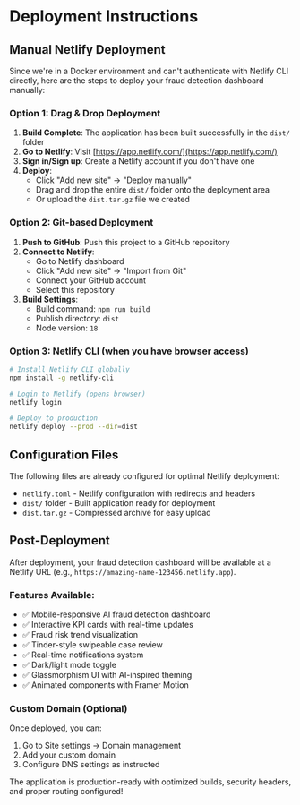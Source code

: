 # Deployment Instructions

## Manual Netlify Deployment

Since we're in a Docker environment and can't authenticate with Netlify CLI directly, here are the steps to deploy your fraud detection dashboard manually:

### Option 1: Drag & Drop Deployment

1. **Build Complete**: The application has been built successfully in the `dist/` folder
2. **Go to Netlify**: Visit [https://app.netlify.com/](https://app.netlify.com/)
3. **Sign in/Sign up**: Create a Netlify account if you don't have one
4. **Deploy**: 
   - Click "Add new site" → "Deploy manually"
   - Drag and drop the entire `dist/` folder onto the deployment area
   - Or upload the `dist.tar.gz` file we created

### Option 2: Git-based Deployment

1. **Push to GitHub**: Push this project to a GitHub repository
2. **Connect to Netlify**: 
   - Go to Netlify dashboard
   - Click "Add new site" → "Import from Git"
   - Connect your GitHub account
   - Select this repository
3. **Build Settings**:
   - Build command: `npm run build`
   - Publish directory: `dist`
   - Node version: `18`

### Option 3: Netlify CLI (when you have browser access)

```bash
# Install Netlify CLI globally
npm install -g netlify-cli

# Login to Netlify (opens browser)
netlify login

# Deploy to production
netlify deploy --prod --dir=dist
```

## Configuration Files

The following files are already configured for optimal Netlify deployment:

- `netlify.toml` - Netlify configuration with redirects and headers
- `dist/` folder - Built application ready for deployment
- `dist.tar.gz` - Compressed archive for easy upload

## Post-Deployment

After deployment, your fraud detection dashboard will be available at a Netlify URL (e.g., `https://amazing-name-123456.netlify.app`).

### Features Available:
- ✅ Mobile-responsive AI fraud detection dashboard
- ✅ Interactive KPI cards with real-time updates
- ✅ Fraud risk trend visualization
- ✅ Tinder-style swipeable case review
- ✅ Real-time notifications system
- ✅ Dark/light mode toggle
- ✅ Glassmorphism UI with AI-inspired theming
- ✅ Animated components with Framer Motion

### Custom Domain (Optional)
Once deployed, you can:
1. Go to Site settings → Domain management
2. Add your custom domain
3. Configure DNS settings as instructed

The application is production-ready with optimized builds, security headers, and proper routing configured!
